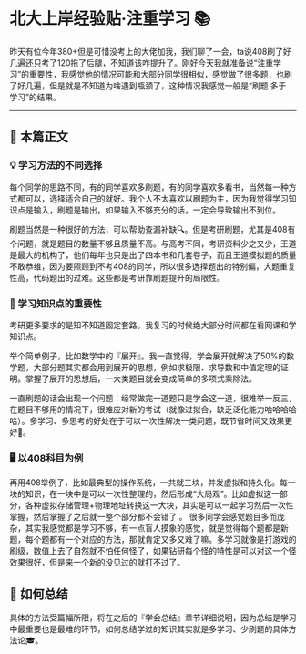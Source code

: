 # 北大上岸经验贴·注重学习 📚
昨天有位今年380+但是可惜没考上的大佬加我，我们聊了一会，ta说408刷了好几遍还只考了120拖了后腿，不知道该咋提升了。刚好今天我就准备说“注重学习”的重要性，我感觉他的情况可能和大部分同学很相似，感觉做了很多题，也刷了好几遍，但是就是不知道为啥遇到瓶颈了，这种情况我感觉一般是“刷题 多于 学习”的结果。


---

## 📘 本篇正文

### 💡 学习方法的不同选择

每个同学的思路不同，有的同学喜欢多刷题，有的同学喜欢多看书，当然每一种方式都可以，选择适合自己的就好。我个人不太喜欢以刷题为主，因为我觉得学习知识点是输入，刷题是输出，如果输入不够充分的话，一定会导致输出不到位。

刷题当然是一种很好的方法，可以帮助查漏补缺🔍。但是考研刷题，尤其是408有个问题，就是题目的数量不够且质量不高。与高考不同，考研资料少之又少，王道是最大的机构了，他们每年也只是出了四本书和几套卷子，而且王道模拟题的质量不敢恭维，因为要照顾到不考408的同学，所以很多选择题出的特别偏，大题重复性高，代码题出的过难。这些都是考研靠刷题提升的局限性。

### 🌟 学习知识点的重要性

考研更多要求的是知不知道固定套路。我复习的时候绝大部分时间都在看网课和学知识点。

举个简单例子，比如数学中的『展开』。我一直觉得，学会展开就解决了50%的数学题，大部分题其实都会用到展开的思想，例如求极限、求导数和中值定理的证明。掌握了展开的思想后，一大类题目就会变成简单的多项式乘除法。

一直刷题的话会出现一个问题：经常做完一道题只是学会这一道，很难举一反三，在题目不够用的情况下，很难应对新的考试（就像过拟合，缺乏泛化能力哈哈哈哈哈）。多学习、多思考的好处在于可以一次性解决一类问题，既节省时间又效果更好💪。

### 🖥️ 以408科目为例

再用408举例子，比如最典型的操作系统，一共就三块，并发虚拟和持久化。每一块的知识，在一块中是可以一次性整理的，然后形成“大局观”。比如虚拟这一部分，各种虚拟存储管理+物理地址转换这一大块，其实是可以一起学习然后一次性掌握，然后掌握了之后就一整个部分都不会错了 。
很多同学会感觉题目多而庞杂，其实我感觉都是学习不够，有一点盲人摸象的感觉，就是觉得每个题都是新题，每个题都有一个对应的方法，那就肯定又多又难了嘛。多学习就像是打游戏的刷级，数值上去了自然就不怕任何怪了，如果钻研每个怪的特性是可以对这一个怪效果很好，但是来一个新的没见过的就打不过了。

## 📌 如何总结

具体的方法受篇幅所限，将在之后的『学会总结』章节详细说明，因为总结是学习中最重要也是最难的环节，如何总结学过的知识其实就是多学习、少刷题的具体方法论🎓。
